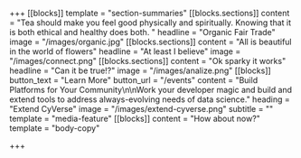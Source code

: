 +++
[[blocks]]
template = "section-summaries"
[[blocks.sections]]
content = "Tea should make you feel good physically and spiritually. Knowing that it is both ethical and healthy does both.  "
headline = "Organic Fair Trade"
image = "/images/organic.jpg"
[[blocks.sections]]
content = "All is beautiful in the world of flowers"
headline = "At least I believe"
image = "/images/connect.png"
[[blocks.sections]]
content = "Ok sparky it works"
headline = "Can it be true!?"
image = "/images/analize.png"
[[blocks]]
button_text = "Learn More"
button_url = "/events"
content = "Build Platforms for Your Community\n\nWork your developer magic and build and extend tools to address always-evolving needs of data science."
heading = "Extend CyVerse"
image = "/images/extend-cyverse.png"
subtitle = ""
template = "media-feature"
[[blocks]]
content = "How about now?"
template = "body-copy"

+++
